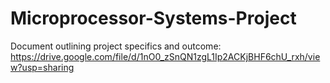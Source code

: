 # Microprocessor-Systems-Project
Document outlining project specifics and outcome: https://drive.google.com/file/d/1nO0_zSnQN1zgL1Ip2ACKjBHF6chU_rxh/view?usp=sharing
